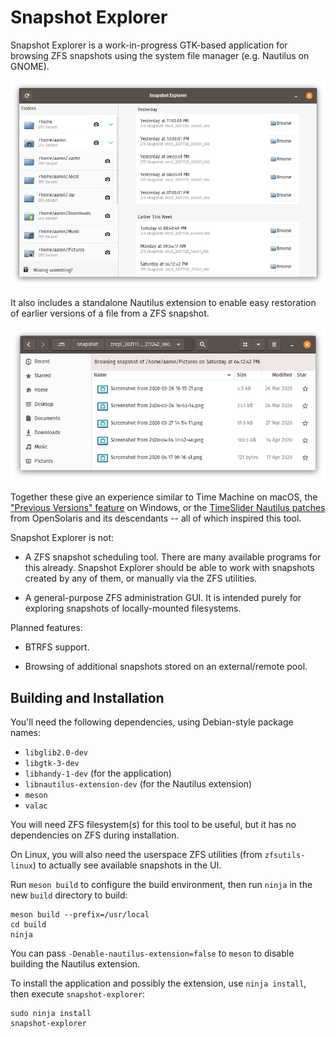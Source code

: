 # Snapshot Explorer

Snapshot Explorer is a work-in-progress GTK-based application for browsing ZFS
snapshots using the system file manager (e.g. Nautilus on GNOME).

![Screenshot of the application](data/screenshot.png?raw=true)

It also includes a standalone Nautilus extension to enable easy restoration of
earlier versions of a file from a ZFS snapshot.

![Screenshot of the Nautilus extension](data/nautilus-screenshot.png?raw=true)

Together these give an experience similar to Time Machine on macOS, the
["Previous Versions"
feature](https://pureinfotech.com/enable-previous-versions-recover-files-windows-10/)
on Windows, or the [TimeSlider Nautilus
patches](https://distrowatch.com/images/screenshots/openindiana-2019.10-caja-time-slider.png)
from OpenSolaris and its descendants -- all of which inspired this tool.

Snapshot Explorer is not:

* A ZFS snapshot scheduling tool. There are many available programs for this
  already. Snapshot Explorer should be able to work with snapshots created by
  any of them, or manually via the ZFS utilities.

* A general-purpose ZFS administration GUI. It is intended purely for exploring
  snapshots of locally-mounted filesystems.

Planned features:

* BTRFS support.

* Browsing of additional snapshots stored on an external/remote pool.

## Building and Installation

You'll need the following dependencies, using Debian-style package names:

* `libglib2.0-dev`
* `libgtk-3-dev`
* `libhandy-1-dev` (for the application)
* `libnautilus-extension-dev` (for the Nautilus extension)
* `meson`
* `valac`

You will need ZFS filesystem(s) for this tool to be useful, but it has no
dependencies on ZFS during installation.

On Linux, you will also need the userspace ZFS utilities (from `zfsutils-linux`)
to actually see available snapshots in the UI.

Run `meson build` to configure the build environment, then run `ninja` in the
new `build` directory to build:

    meson build --prefix=/usr/local
    cd build
    ninja

You can pass `-Denable-nautilus-extension=false` to `meson` to disable building
the Nautilus extension.

To install the application and possibly the extension, use `ninja install`, then
execute `snapshot-explorer`:

    sudo ninja install
    snapshot-explorer
